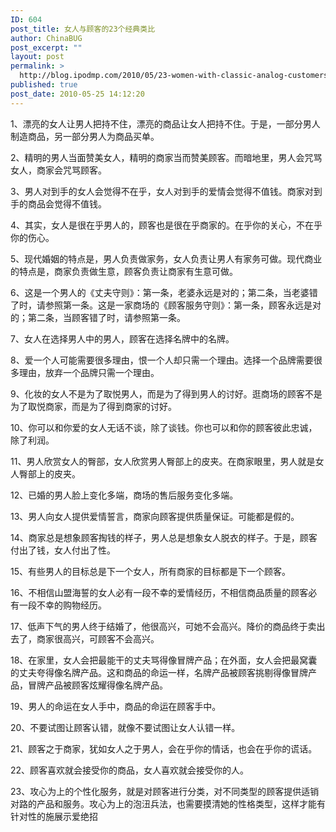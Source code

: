 ```yaml
---
ID: 604
post_title: 女人与顾客的23个经典类比
author: ChinaBUG
post_excerpt: ""
layout: post
permalink: >
  http://blog.ipodmp.com/2010/05/23-women-with-classic-analog-customers.html
published: true
post_date: 2010-05-25 14:12:20
---
```

1、漂亮的女人让男人把持不住，漂亮的商品让女人把持不住。于是，一部分男人制造商品，另一部分男人为商品买单。

2、精明的男人当面赞美女人，精明的商家当而赞美顾客。而暗地里，男人会咒骂女人，商家会咒骂顾客。

3、男人对到手的女人会觉得不在乎，女人对到手的爱情会觉得不值钱。商家对到手的商品会觉得不值钱。

4、其实，女人是很在乎男人的，顾客也是很在乎商家的。在乎你的关心，不在乎你的伤心。

5、现代婚姻的特点是，男人负责做家务，女人负责让男人有家务可做。现代商业的特点是，商家负责做生意，顾客负责让商家有生意可做。

6、这是一个男人的《丈夫守则》：第一条，老婆永远是对的；第二条，当老婆错了时，请参照第一条。这是一家商场的《顾客服务守则》：第一条，顾客永远是对的；第二条，当顾客错了时，请参照第一条。

7、女人在选择男人中的男人，顾客在选择名牌中的名牌。

8、爱一个人可能需要很多理由，恨一个人却只需一个理由。选择一个品牌需要很多理由，放弃一个品牌只需一个理由。

9、化妆的女人不是为了取悦男人，而是为了得到男人的讨好。逛商场的顾客不是为了取悦商家，而是为了得到商家的讨好。

10、你可以和你爱的女人无话不谈，除了谈钱。你也可以和你的顾客彼此忠诚，除了利润。

11、男人欣赏女人的臀部，女人欣赏男人臀部上的皮夹。在商家眼里，男人就是女人臀部上的皮夹。

12、已婚的男人脸上变化多端，商场的售后服务变化多端。

13、男人向女人提供爱情誓言，商家向顾客提供质量保证。可能都是假的。

14、商家总是想象顾客掏钱的样子，男人总是想象女人脱衣的样子。于是，顾客付出了钱，女人付出了性。

15、有些男人的目标总是下一个女人，所有商家的目标都是下一个顾客。

16、不相信山盟海誓的女人必有一段不幸的爱情经历，不相信商品质量的顾客必有一段不幸的购物经历。

17、低声下气的男人终于结婚了，他很高兴，可她不会高兴。降价的商品终于卖出去了，商家很高兴，可顾客不会高兴。

18、在家里，女人会把最能干的丈夫骂得像冒牌产品；在外面，女人会把最窝囊的丈夫夸得像名牌产品。这和商品的命运一样，名牌产品被顾客挑剔得像冒牌产品，冒牌产品被顾客炫耀得像名牌产品。

19、男人的命运在女人手中，商品的命运在顾客手中。

20、不要试图让顾客认错，就像不要试图让女人认错一样。

21、顾客之于商家，犹如女人之于男人，会在乎你的情话，也会在乎你的谎话。

22、顾客喜欢就会接受你的商品，女人喜欢就会接受你的人。

23、攻心为上的个性化服务，就是对顾客进行分类，对不同类型的顾客提供适销对路的产品和服务。攻心为上的泡沑兵法，也需要摸清她的性格类型，这样才能有针对性的施展示爱绝招